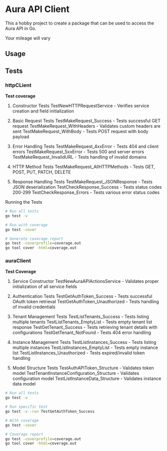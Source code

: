 # Aura API Client

This a hobby project to create a package that can be used to access the Aura API in Go.  

Your mileage will vary 


## Usage





## Tests

### httpCLient

**Test coverage**
1. Constructor Tests
TestNewHTTPRequestService - Verifies service creation and field initialization

2. Basic Request Tests
TestMakeRequest_Success - Tests successful GET request
TestMakeRequest_WithHeaders - Validates custom headers are sent
TestMakeRequest_WithBody - Tests POST request with body payload

3. Error Handling Tests
TestMakeRequest_4xxError - Tests 404 and client errors
TestMakeRequest_5xxError - Tests 500 and server errors
TestMakeRequest_InvalidURL - Tests handling of invalid domains

4. HTTP Method Tests
TestMakeRequest_AllHTTPMethods - Tests GET, POST, PUT, PATCH, DELETE

5. Response Handling Tests
TestMakeRequest_JSONResponse - Tests JSON deserialization
TestCheckResponse_Success - Tests status codes 200-299
TestCheckResponse_Errors - Tests various error status codes

Running the Tests

```bash
# Run all tests
go test -v

# Run with coverage
go test -cover

# Generate coverage report
go test -coverprofile=coverage.out
go tool cover -html=coverage.out
```

### auraClient

**Test Coverage**
1. Service Constructor
TestNewAuraAPIActionsService - Validates proper initialization of all service fields

2. Authentication Tests
TestGetAuthToken_Success - Tests successful OAuth token retrieval
TestGetAuthToken_Unauthorized - Tests handling of invalid credentials

3. Tenant Management Tests
TestListTenants_Success - Tests listing multiple tenants
TestListTenants_EmptyList - Tests empty tenant list response
TestGetTenant_Success - Tests retrieving tenant details with configurations
TestGetTenant_NotFound - Tests 404 error handling

4. Instance Management Tests
TestListInstances_Success - Tests listing multiple instances
TestListInstances_EmptyList - Tests empty instance list
TestListInstances_Unauthorized - Tests expired/invalid token handling

5. Model Structure Tests
TestAuthAPIToken_Structure - Validates token model
TestTenantInstanceConfiguration_Structure - Validates configuration model
TestListInstanceData_Structure - Validates instance data model

```bash
# Run all tests
go test -v

# Run specific test
go test -v -run TestGetAuthToken_Success

# With coverage
go test -cover

# Coverage report
go test -coverprofile=coverage.out
go tool cover -html=coverage.out
```